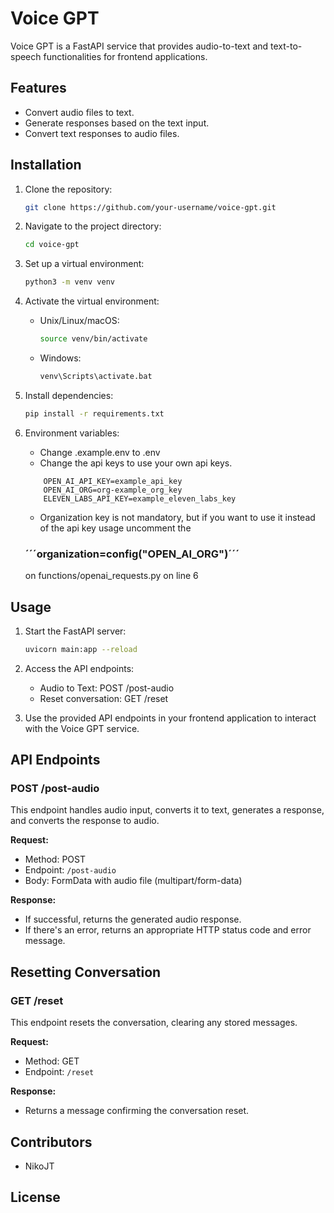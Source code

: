 # Voice GPT

Voice GPT is a FastAPI service that provides audio-to-text and text-to-speech functionalities for frontend applications.

## Features

- Convert audio files to text.
- Generate responses based on the text input.
- Convert text responses to audio files.

## Installation

1. Clone the repository:

    ```bash
    git clone https://github.com/your-username/voice-gpt.git
    ```

2. Navigate to the project directory:

    ```bash
    cd voice-gpt
    ```

3. Set up a virtual environment:

    ```bash
    python3 -m venv venv
    ```

4. Activate the virtual environment:

    - Unix/Linux/macOS:

        ```bash
        source venv/bin/activate
        ```

    - Windows:

        ```bash
        venv\Scripts\activate.bat
        ```

5. Install dependencies:

    ```bash
    pip install -r requirements.txt
    ```
6. Environment variables:
    - Change .example.env to .env
    - Change the api keys to use your own api keys.
    ```
        OPEN_AI_API_KEY=example_api_key
        OPEN_AI_ORG=org-example_org_key
        ELEVEN_LABS_API_KEY=example_eleven_labs_key
    ```
    - Organization key is not mandatory, but if you want to use it instead of the api key
    usage uncomment the
    
    ### ´´´organization=config("OPEN_AI_ORG")´´´
    on functions/openai_requests.py on line 6
## Usage

1. Start the FastAPI server:

    ```bash
    uvicorn main:app --reload
    ```

2. Access the API endpoints:

    - Audio to Text: POST /post-audio
    - Reset conversation: GET /reset

3. Use the provided API endpoints in your frontend application to interact with the Voice GPT service.

## API Endpoints

### POST /post-audio

This endpoint handles audio input, converts it to text, generates a response, and converts the response to audio.

**Request:**

- Method: POST
- Endpoint: `/post-audio`
- Body: FormData with audio file (multipart/form-data)

**Response:**

- If successful, returns the generated audio response.
- If there's an error, returns an appropriate HTTP status code and error message.


## Resetting Conversation

### GET /reset

This endpoint resets the conversation, clearing any stored messages.

**Request:**

- Method: GET
- Endpoint: `/reset`

**Response:**

- Returns a message confirming the conversation reset.

## Contributors

- NikoJT

## License
